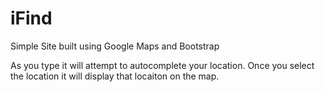 # iFind
Simple Site built using Google Maps and Bootstrap

As you type it will attempt to autocomplete your location. Once you select the location it will display that locaiton on the map. 
